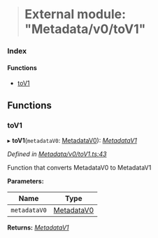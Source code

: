 > # External module: "Metadata/v0/toV1"

### Index

#### Functions

* [toV1](_metadata_v0_tov1_.md#tov1)

## Functions

###  toV1

▸ **toV1**(`metadataV0`: [MetadataV0](../classes/_metadata_v0_metadata_.metadatav0.md)): *[MetadataV1](../classes/_metadata_v1_metadata_.metadatav1.md)*

*Defined in [Metadata/v0/toV1.ts:43](https://github.com/polkadot-js/api/blob/ca53fbc/packages/types/src/Metadata/v0/toV1.ts#L43)*

Function that converts MetadataV0 to MetadataV1

**Parameters:**

Name | Type |
------ | ------ |
`metadataV0` | [MetadataV0](../classes/_metadata_v0_metadata_.metadatav0.md) |

**Returns:** *[MetadataV1](../classes/_metadata_v1_metadata_.metadatav1.md)*